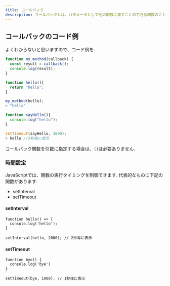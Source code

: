 ```yaml
---
title: コールバック
description: コールバックとは、パラメータとして他の関数に渡すことのできる関数のことです.  
---
```


## コールバックのコード例
よくわからないと思いますので、コード例を.  

```js
function my_method(callback) {
  const result = callback();
  console.log(result);
}

function hello(){
  return "hello";
}

my_method(hello);
> "hello"
```


```js
function sayHello(){
  console.log("hello");
}

setTimeout(sayHello, 3000);
> hello //3秒後に表示
```

コールバック関数を引数に指定する場合は、`()`は必要ありません. 

### 時間設定
JavaScriptでは、関数の実行タイミングを制御できます.
代表的なものに下記の関数があります.

- setInterval
- setTimeout

#### setInterval

```ja
function hello() => {
  console.log('hello');
}

setInterval(hello, 2000); // 2秒毎に表示

```

#### setTimeout

```ja
function bye() {
  console.log('bye')
}

setTimeout(bye, 1000); // 1秒後に表示
```





